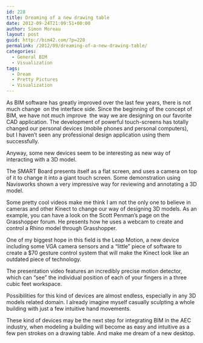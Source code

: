 ```yaml
---
id: 228
title: Dreaming of a new drawing table
date: 2012-09-24T21:09:51+00:00
author: Simon Moreau
layout: post
guid: http://bim42.com/?p=228
permalink: /2012/09/dreaming-of-a-new-drawing-table/
categories:
  - General BIM
  - Visualization
tags:
  - Dream
  - Pretty Pictures
  - Visualization
---
```

As BIM software has greatly improved over the last few years, there is not much change  on the interface side. Since the beginning of the concept of BIM, we have not much improve  the way we are designing on our favorite CAD application. The development of powerful touch-screens has totally changed our personal devices (mobile phones and personal computers), but I haven&#8217;t seen any professional design application using them successfully.

Anyway, some new devices seem to be interesting as new way of interacting with a 3D model.

The SMART Board presents itself as a flat screen, and uses a camera on top of it to change it into a giant touch screen. Some demonstration using Navisworks shown a very impressive way for reviewing and annotating a 3D model.

Some pretty cool videos make me think I am not the only one to believe in cameras and other Kinect to change our way of designing 3D models. As an example, you can have a look on the Scott Penman&#8217;s page on the Grasshopper forum. He presents how he uses a webcam to create and control a Rhino model through Grasshopper.

One of my biggest hope in this field is the Leap Motion, a new device including some VGA camera sensors and a “little” piece of software to create a $70 gesture control system that will make the Kinect look like an outdated piece of technology.

The presentation video features an incredibly precise motion detector, which can “see” the individual position of each of your fingers in a three cubic feet workspace.

<span class="embed-youtube" style="text-align:center; display: block;"></span> 

Possibilities for this kind of devices are almost endless, especially in any 3D models related domain. I already imagine myself casually sculpting a whole building with just a few intuitive hand movements.

These kind of devices may be the next step for integrating BIM in the AEC industry, when modeling a building will become as easy and intuitive as a few pen strokes on a drawing table. And make me dream of a new desktop.

![<img class="aligncenter size-full wp-image-232" title="TonyStark" src="http://bim42.com/wp-content/uploads/2012/09/tonystark.jpg" alt="" width="584" height="310" srcset="https://bim42.com/wp-content/uploads/2012/09/tonystark.jpg 1103w, https://bim42.com/wp-content/uploads/2012/09/tonystark-300x159.jpg 300w, https://bim42.com/wp-content/uploads/2012/09/tonystark-1024x544.jpg 1024w" sizes="(max-width: 584px) 100vw, 584px" />](http://bim42.com/wp-content/uploads/2012/09/tonystark.jpg)